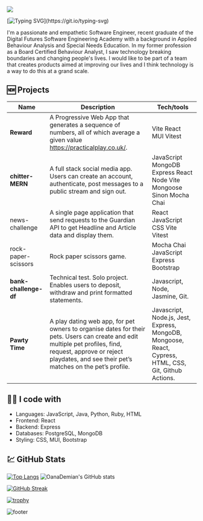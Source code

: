 <img src="https://capsule-render.vercel.app/api?type=waving&color=0:FFFFFF,100:140c0c&height=150&section=header&text&fontSize=40" />

[![Typing SVG](https://readme-typing-svg.demolab.com?font=Courier+Prime&duration=2000&pause=1000&color=F6F7F7&multiline=true&width=600&lines=Hi+there+%F0%9F%91%8B+I'm+Oana.++Welcome+to+my+GitHub!)](https://git.io/typing-svg)

I'm a passionate and empathetic Software Engineer, recent graduate of the Digital Futures Software Engineering Academy with a background in Applied Behaviour Analysis and Special Needs Education. In my former profession as a Board Certified Behaviour Analyst, I saw technology breaking boundaries and changing people's lives. I would like to be part of a team that creates products aimed at improving our lives and I think technology is a way to do this at a grand scale.

## 🆕 Projects

| Name                         | Description       | Tech/tools        |
| ---------------------------- | ----------------- | ----------------- |
| **Reward** | A Progressive Web App that generates a sequence of numbers, all of which average a given value https://practicalplay.co.uk/. | Vite React MUI Vitest | 
| **chitter-MERN** | A full stack social media app.  Users can create an account, authenticate, post messages to a public stream and sign out. | JavaScript MongoDB Express React Node Vite Mongoose Sinon Mocha Chai |
|news-challenge| A single page application that send requests to the Guardian API to get Headline and Article data and display them. |React JavaScript CSS Vite Vitest|
|rock-paper-scissors | Rock paper scissors game. |Mocha Chai JavaScript Express Bootstrap|
| **bank-challenge-df** | Technical test. Solo project. Enables users to deposit, withdraw and print formatted statements. | Javascript, Node, Jasmine, Git. |
| **Pawty Time**               | A play dating web app, for pet owners to organise dates for their pets. Users can create and edit multiple pet profiles, find, request, approve or reject playdates, and see their pet’s matches on the pet’s profile. | Javascript, Node.js, Jest, Express, MongoDB, Mongoose, React, Cypress, HTML, CSS, Git, Github Actions. | 

## 👩‍💻 I code with

- Languages: JavaScript, Java, Python, Ruby, HTML
- Frontend: React
- Backend: Express
- Databases: PostgreSQL, MongoDB
- Styling: CSS, MUI, Bootstrap 

## 	💹 GitHub Stats 

[![Top Langs](https://github-readme-stats.vercel.app/api/top-langs/?username=OanaDemian&theme=dark&layout=donut)](https://github.com/OanaDemian/github-readme-stats)
![OanaDemian's GitHub stats](https://github-readme-stats.vercel.app/api?username=OanaDemian&show_icons=true&include_all_commits=true&layout=compact&theme=dark)

[![GitHub Streak](https://streak-stats.demolab.com/?user=OanaDemian&theme=dark)](https://git.io/streak-stats)

[![trophy](https://github-profile-trophy.vercel.app/?username=OanaDemian&theme=juicyfresh&title=Stars,Commit,PullRequest,Followers,Repositories)](https://github.com/OanaDemiangithub-profile-trophy)

![footer](https://capsule-render.vercel.app/api?type=waving&color=0:FFFFFF,100:140c0c&height=150&section=footer&rotate=180)
<!--
**OanaDemian/OanaDemian** is a ✨ _special_ ✨ repository because its `README.md` (this file) appears on your GitHub profile.

Here are some ideas to get you started:

- 🔭 I’m currently working on ...
- 🌱 I’m currently learning ...
- 👯 I’m looking to collaborate on ...
- 🤔 I’m looking for help with ...
- 💬 Ask me about ...
- 📫 How to reach me: ...
- 😄 Pronouns: ...
- ⚡ Fun fact: ...
-->

